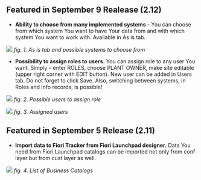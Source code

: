 ## Featured in September 9 Realease (2.12)

- **Ability to choose from many implemented systems** - You can choose from which system You want to have Your data from and with which system You want to work with. Available in As is tab. 

![](../res/chose_from_many_systems.png)
*fig. 1. As is tab and possible systems to choose from*

- **Possibility to assign roles to users.** You can assign role to any user You want. Simply – enter ROLES, choose PLANT OWNER, make site editable (upper right corner with EDIT button). New user can be added in Users tab. Do not forget to click Save. Also, switching between systems, in Roles and Info records, is possible! 

![](../res/users_to_assign_role.png)
*fig. 2. Possible users to assign role*

![](../res/assigned_users.png)
*fig. 3. Assigned users*

## Featured in September 5 Release (2.11)

- **Import data to Fiori Tracker from Fiori Launchpad designer.** Data You need from Fiori Launchpad catalogs can be imported not only from conf layer but from cust layer as well. 

![](../res/as_is_import.png)
*fig. 4. List of Business Catalogs*
